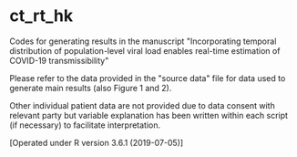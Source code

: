 # ct_rt_hk
 
Codes for generating results in the manuscript "Incorporating temporal distribution of population-level viral load enables real-time estimation of COVID-19 transmissibility"

Please refer to the data provided in the "source data" file for data used to generate main results (also Figure 1 and 2).

Other individual patient data are not provided due to data consent with relevant party but variable explanation has been written within each script (if necessary) to facilitate interpretation.

[Operated under R version 3.6.1 (2019-07-05)]
